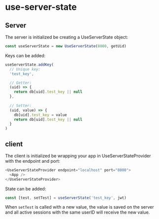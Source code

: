 # use-server-state


## Server

The server is initialized be creating a UseServerState object:

```javascript
const useServerState = new UseServerState(8000, getUid)
```

Keys can be added:

```javascript
useServerState.addKey(
  // Unique key:
  'test_key',

  // Getter:
  (uid) => {
    return db[uid].test_key || null
  },
  
  // Setter:
  (uid, value) => {
    db[uid].test_key = value
    return db[uid].test_key || null
  }
)
```

## client

The client is initialized be wrapping your app in UseServerStateProvider with the endpoint and port:

```javascript
<UseServerStateProvider endpoint="localhost" port="8000">
  <App />
</UseServerStateProvider>
```

State can be added:

```javascript
const [test, setTest] = useServerState('test_key', jwt)
```

When `setTest` is called with a new value, the value is saved on the server and all active sessions with the same userID will receive the new value.